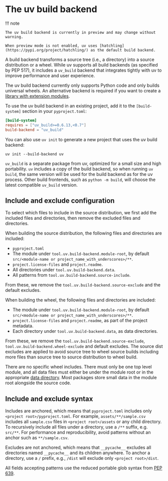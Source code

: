 # The uv build backend

!!! note

    The uv build backend is currently in preview and may change without warning.

    When preview mode is not enabled, uv uses [hatchling](https://pypi.org/project/hatchling/) as the default build backend.

A build backend transforms a source tree (i.e., a directory) into a source distribution or a wheel. While uv
supports all build backends (as specified by PEP 517), it includes a `uv_build` backend that integrates tightly
with uv to improve performance and user experience.

The uv build backend currently only supports Python code and only builds universal wheels. An
alternative backend is required if you want to create a
[library with extension modules](../concepts/projects/init.md#projects-with-extension-modules).

To use the uv build backend in an existing project, add it to the `[build-system]` section in your `pyproject.toml`:

```toml
[build-system]
requires = ["uv_build>=0.6.13,<0.7"]
build-backend = "uv_build"
```

You can also use `uv init` to generate a new project that uses the uv build backend:

```shell
uv init --build-backend uv
```

`uv_build` is a separate package from uv, optimized for a small size and high portability. `uv`
includes a copy of the build backend, so when running `uv build`, the same version will be used for
the build backend as for the uv process. Other build frontends, such as `python -m build`, will
choose the latest compatible `uv_build` version.

## Include and exclude configuration

To select which files to include in the source distribution, we first add the included files and
directories, then remove the excluded files and directories.

When building the source distribution, the following files and directories are included:

- `pyproject.toml`
- The module under `tool.uv.build-backend.module-root`, by default
  `src/<module-name or project_name_with_underscores>/**`.
- `project.license-files` and `project.readme`.
- All directories under `tool.uv.build-backend.data`.
- All patterns from `tool.uv.build-backend.source-include`.

From these, we remove the `tool.uv.build-backend.source-exclude` and the default excludes.

When building the wheel, the following files and directories are included:

- The module under `tool.uv.build-backend.module-root`, by default
  `src/<module-name or project_name_with_underscores>/**`.
- `project.license-files` and `project.readme`, as part of the project metadata.
- Each directory under `tool.uv.build-backend.data`, as data directories.

From these, we remove the `tool.uv.build-backend.source-exclude`,
`tool.uv.build-backend.wheel-exclude` and default excludes. The source dist excludes are applied to
avoid source tree to wheel source builds including more files than source tree to source
distribution to wheel build.

There are no specific wheel includes. There must only be one top level module, and all data files
must either be under the module root or in the appropriate
[data directory](../reference/settings.md#build-backend_data). Most packages store small data in the
module root alongside the source code.

## Include and exclude syntax

Includes are anchored, which means that `pyproject.toml` includes only
`<project root>/pyproject.toml`. For example, `assets/**/sample.csv` includes all `sample.csv` files
in `<project root>/assets` or any child directory. To recursively include all files under a
directory, use a `/**` suffix, e.g. `src/**`. For performance and reproducibility, avoid patterns
without an anchor such as `**/sample.csv`.

Excludes are not anchored, which means that `__pycache__` excludes all directories named
`__pycache__` and its children anywhere. To anchor a directory, use a `/` prefix, e.g., `/dist` will
exclude only `<project root>/dist`.

All fields accepting patterns use the reduced portable glob syntax from
[PEP 639](https://peps.python.org/pep-0639/#add-license-FILES-key).
